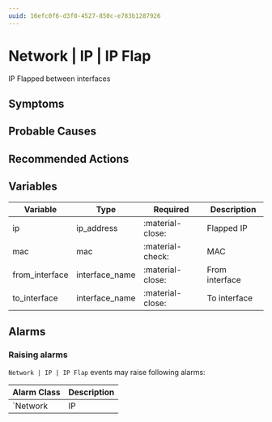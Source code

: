 ```yaml
---
uuid: 16efc0f6-d3f0-4527-850c-e783b1287926
---
```

# Network | IP | IP Flap

IP Flapped between interfaces

## Symptoms

## Probable Causes

## Recommended Actions

## Variables

Variable | Type | Required | Description
--- | --- | --- | ---
ip | ip_address | :material-close: | Flapped IP
mac | mac | :material-check: | MAC
from_interface | interface_name | :material-close: | From interface
to_interface | interface_name | :material-close: | To interface

## Alarms

### Raising alarms

`Network | IP | IP Flap` events may raise following alarms:

Alarm Class | Description
--- | ---
`Network | IP | IP Flap` | dispose
